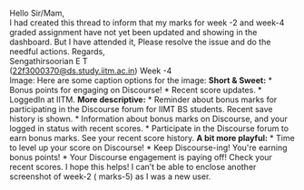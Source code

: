 Hello Sir/Mam,  
I had created this thread to inform that my marks for week -2 and week-4
graded assignment have not yet been updated and showing in the dashboard. But
I have attended it, Please resolve the issue and do the needful actions.
Regards,  
Sengathirsoorian E T  
(22f3000370@ds.study.iitm.ac.in)
Week -4  
Image: Here are some caption options for the image: **Short & Sweet:** * Bonus
points for engaging on Discourse! * Recent score updates. * LoggedIn at IITM.
**More descriptive:** * Reminder about bonus marks for participating in the
Discourse forum for IIMT BS students. Recent save history is shown. *
Information about bonus marks on Discourse, and your logged in status with
recent scores. * Participate in the Discourse forum to earn bonus marks. See
your recent score history. **A bit more playful:** * Time to level up your
score on Discourse! * Keep Discourse-ing! You're earning bonus points! * Your
Discourse engagement is paying off! Check your recent scores. I hope this
helps!
I can’t be able to enclose another screenshot of week-2 ( marks-5) as I was a
new user.